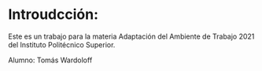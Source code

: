 # Introudcción:

Este es un trabajo para la materia Adaptación del Ambiente de Trabajo 2021 del Instituto Politécnico Superior.

Alumno: Tomás Wardoloff
